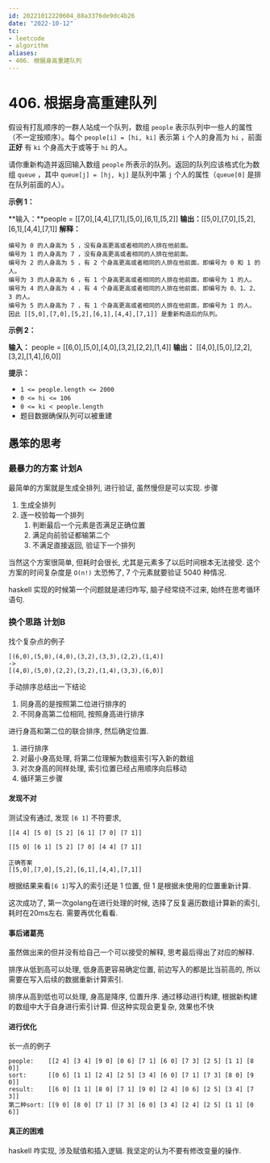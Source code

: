 ```yaml
---
id: 20221012220604_88a3376de9dc4b26
date: "2022-10-12"
tc:
- leetcode
- algorithm
aliases:
- 406. 根据身高重建队列
---
```


# 406. 根据身高重建队列

假设有打乱顺序的一群人站成一个队列，数组 `people` 表示队列中一些人的属性（不一定按顺序）。每个 `people[i] = [hi, ki]` 表示第 `i` 个人的身高为 `hi` ，前面 **正好** 有 `ki`  个身高大于或等于 `hi` 的人。

请你重新构造并返回输入数组 `people` 所表示的队列。返回的队列应该格式化为数组 `queue` ，其中 `queue[j] = [hj, kj]` 是队列中第 `j` 个人的属性（`queue[0]` 是排在队列前面的人）。

**示例 1：**

**输入：**people = \[\[7,0\],\[4,4\],\[7,1\],\[5,0\],\[6,1\],\[5,2\]\]
**输出：**\[\[5,0\],\[7,0\],\[5,2\],\[6,1\],\[4,4\],\[7,1\]\]
**解释：**
```
编号为 0 的人身高为 5 ，没有身高更高或者相同的人排在他前面。
编号为 1 的人身高为 7 ，没有身高更高或者相同的人排在他前面。
编号为 2 的人身高为 5 ，有 2 个身高更高或者相同的人排在他前面，即编号为 0 和 1 的人。
编号为 3 的人身高为 6 ，有 1 个身高更高或者相同的人排在他前面，即编号为 1 的人。
编号为 4 的人身高为 4 ，有 4 个身高更高或者相同的人排在他前面，即编号为 0、1、2、3 的人。
编号为 5 的人身高为 7 ，有 1 个身高更高或者相同的人排在他前面，即编号为 1 的人。
因此 [[5,0],[7,0],[5,2],[6,1],[4,4],[7,1]] 是重新构造后的队列。
```
**示例 2：**

**输入：** people = \[\[6,0\],\[5,0\],\[4,0\],\[3,2\],\[2,2\],\[1,4\]\]
**输出：** \[\[4,0\],\[5,0\],\[2,2\],\[3,2\],\[1,4\],\[6,0\]\]

**提示：**

*   `1 <= people.length <= 2000`
*   `0 <= hi <= 106`
*   `0 <= ki < people.length`
*   题目数据确保队列可以被重建

## 愚笨的思考

### 最暴力的方案 计划A

最简单的方案就是生成全排列, 进行验证, 虽然慢但是可以实现. 步骤

1. 生成全排列
2. 逐一校验每一个排列
    1. 判断最后一个元素是否满足正确位置
    2. 满足向前验证都输第二个
    3. 不满足直接返回, 验证下一个排列

当然这个方案很简单, 但耗时会很长, 尤其是元素多了以后时间根本无法接受. 这个方案的时间复杂度是 `O(n!)` 太恐怖了, 7 个元素就要验证 5040 种情况.

haskell 实现的时候第一个问题就是递归咋写, 脑子经常绕不过来, 始终在思考循环语句.

### 换个思路 计划B

找个复杂点的例子
```
[(6,0),(5,0),(4,0),(3,2),(3,3),(2,2),(1,4)]
->
[(4,0),(5,0),(2,2),(3,2),(1,4),(3,3),(6,0)]
```

手动排序总结出一下结论
1. 同身高的是按照第二位进行排序的
2. 不同身高第二位相同, 按照身高进行排序

进行身高和第二位的联合排序, 然后确定位置.

1. 进行排序
2. 对最小身高处理, 将第二位理解为数组索引写入新的数组
3. 对次身高的同样处理, 索引位置已经占用顺序向后移动
4. 循环第三步骤

#### 发现不对

测试没有通过, 发现 `[6 1]` 不符要求,
```
[[4 4] [5 0] [5 2] [6 1] [7 0] [7 1]]

[[5 0] [6 1] [5 2] [7 0] [4 4] [7 1]]

正确答案
[[5,0],[7,0],[5,2],[6,1],[4,4],[7,1]]
```

根据结果来看`[6 1]`写入的索引还是 1 位置, 但 1 是根据未使用的位置重新计算.

这次成功了, 第一次golang在进行处理的时候, 选择了反复遍历数组计算新的索引, 耗时在20ms左右. 需要再优化看看.

#### 事后诸葛亮

虽然做出来的但并没有给自己一个可以接受的解释, 思考最后得出了对应的解释.

排序从低到高可以处理, 低身高更容易确定位置, 前边写入的都是比当前高的, 所以需要在写入后续的数据重新计算索引.

排序从高到低也可以处理, 身高是降序, 位置升序. 通过移动进行构建, 根据新构建的数组中大于自身进行索引计算. 但这种实现会更复杂, 效果也不快

#### 进行优化

长一点的例子
```
people:    [[2 4] [3 4] [9 0] [0 6] [7 1] [6 0] [7 3] [2 5] [1 1] [8 0]]
sort:      [[0 6] [1 1] [2 4] [2 5] [3 4] [6 0] [7 1] [7 3] [8 0] [9 0]]
result:    [[6 0] [1 1] [8 0] [7 1] [9 0] [2 4] [0 6] [2 5] [3 4] [7 3]]
第二种sort: [[9 0] [8 0] [7 1] [7 3] [6 0] [3 4] [2 4] [2 5] [1 1] [0 6]]
```

#### 真正的困难

haskell 咋实现, 涉及赋值和插入逻辑. 我坚定的认为不要有修改变量的操作.


